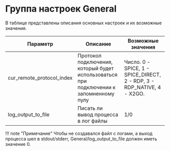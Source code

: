 # Группа настроек General

В таблице представлены описания основных настроек и их возможные значения.

| Параметр        | Описание                                                                                                                                                                                  | Возможные значения |
|-----------------|-------------------------------------------------------------------------------------------------------------------------------------------------------------------------------------------|--------------------|
|cur_remote_protocol_index|Протокол подключения, который будет использоваться при подключении к запомненному пулу                                                                                             | Число.  0 - SPICE, 1 - SPICE_DIRECT, 2 - RDP, 3 - RDP_NATIVE, 4 - X2GO.|
|log_output_to_file|Писать ли вывод процесса в лог файлы                                                                                                                                                      |1/0                  |       

!!! note "Примечание" 
 Чтобы не создавался файл с логами, а выход процесса шел в stdout/stderr, General/log_output_to_file 
 должен иметь значение 0.